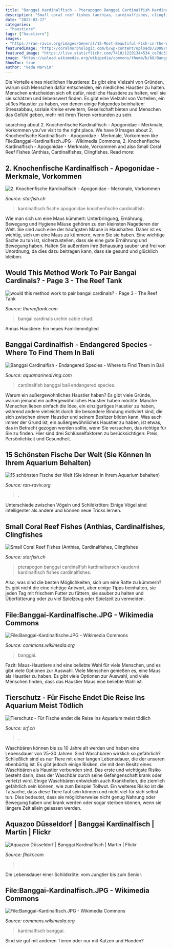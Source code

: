 ```yaml
---
title: "Banggai Kardinalfisch - Pterapogon Banggai Cardinalfish Kardinalbarsch Kauderni Kardinalfisch Fishes Cardinalfishes"
description: "Small coral reef fishes (anthias, cardinalfishes, clingfishes"
date: "2022-03-17"
categories:
- "haustiere"
tags: ["haustiere"]
images:
- "https://ran-raviv.org/images/General/15-Most-Beautiful-Fish-in-the-World-You-Can-Keep-In-Your-Aquarium_576.jpg"
featuredImage: "http://coralmorphologic.com/b/wp-content/uploads/2008/08/bangaii-urchin-school.jpg"
featured_image: "https://live.staticflickr.com/7410/12291344534_ce7dc32c57_n.jpg"
image: "https://upload.wikimedia.org/wikipedia/commons/thumb/b/b8/Banggai-Kardinalfisch.JPG/800px-Banggai-Kardinalfisch.JPG"
ShowToc: true
author: "Veda Marvin"
---
```



Die Vorteile eines niedlichen Haustieres: Es gibt eine Vielzahl von Gründen, warum sich Menschen dafür entscheiden, ein niedliches Haustier zu halten.
Menschen entscheiden sich oft dafür, niedliche Haustiere zu halten, weil sie sie schätzen und liebenswert finden. Es gibt eine Vielzahl von Vorteilen, ein süßes Haustier zu haben, von denen einige Folgendes beinhalten: Stressabbau, soziale Kreise erweitern, Gesellschaft bieten und Menschen das Gefühl geben, mehr mit ihren Tieren verbunden zu sein.

	

		
searching about 2. Knochenfische Kardinalfisch - Apogonidae - Merkmale, Vorkommen you've visit to the right place. We have 9 Images about 2. Knochenfische Kardinalfisch - Apogonidae - Merkmale, Vorkommen like File:Banggai-Kardinalfisch.JPG - Wikimedia Commons, 2. Knochenfische Kardinalfisch - Apogonidae - Merkmale, Vorkommen and also Small Coral Reef Fishes (Anthias, Cardinalfishes, Clingfishes. Read more:
		
    
## 2. Knochenfische Kardinalfisch - Apogonidae - Merkmale, Vorkommen

<img loading=lazy src="http://www.starfish.ch/photos/fishes-Fische/cardinalfishes-Kardinalfische/Pterapogon-kauderni3.jpg" onerror="this.onerror=null;this.src='https://tse3.mm.bing.net/th?id=OIP.9a2KFbV9lLbd-zB9AKkYfgHaFj&amp;pid=15.1';" alt="2. Knochenfische Kardinalfisch - Apogonidae - Merkmale, Vorkommen">

_Source: starfish.ch_

>kardinalfisch fische apogonidae knochenfische cardinalfish. 

	

Wie man sich um eine Maus kümmert: Unterbringung, Ernährung, Bewegung und Hygiene
Mäuse gehören zu den kleinsten Nagetieren der Welt. Sie sind auch eine der häufigsten Mäuse in Haushalten. Daher ist es wichtig, sich um eine Maus zu kümmern, wenn Sie sie haben. Eine wichtige Sache zu tun ist, sicherzustellen, dass sie eine gute Ernährung und Bewegung haben. Halten Sie außerdem ihre Behausung sauber und frei von Unordnung, da dies dazu beitragen kann, dass sie gesund und glücklich bleiben.

    
## Would This Method Work To Pair Bangai Cardinals? - Page 3 - The Reef Tank

<img loading=lazy src="http://coralmorphologic.com/b/wp-content/uploads/2008/08/bangaii-urchin-school.jpg" onerror="this.onerror=null;this.src='https://tse4.mm.bing.net/th?id=OIP.-mD7hX46pKhE9jvYxxIMdgHaFj&amp;pid=15.1';" alt="would this method work to pair bangai cardinals? - Page 3 - The Reef Tank">

_Source: thereeftank.com_

>bangai cardinals urchin cable chad. 

	

Annas Haustiere: Ein neues Familienmitglied

    
## Banggai Cardinalfish - Endangered Species - Where To Find Them In Bali

<img loading=lazy src="http://www.aquamarinediving.com/wp-content/uploads/2016/06/Banggai-Cardinalfish-e1469004318960.jpg" onerror="this.onerror=null;this.src='https://tse3.mm.bing.net/th?id=OIP.KDTp_pPo2uorQZYYaA2dlQAAAA&amp;pid=15.1';" alt="Banggai Cardinalfish - Endangered Species - Where to Find Them in Bali">

_Source: aquamarinediving.com_

>cardinalfish banggai bali endangered species. 

	

Warum ein außergewöhnliches Haustier haben?
Es gibt viele Gründe, warum jemand ein außergewöhnliches Haustier haben möchte. Manche Menschen lieben einfach die Idee, ein einzigartiges Haustier zu haben, während andere vielleicht durch die besondere Bindung motiviert sind, die sich zwischen einem Haustier und seinem Besitzer bilden kann. Was auch immer der Grund ist, ein außergewöhnliches Haustier zu haben, ist etwas, das in Betracht gezogen werden sollte, wenn Sie versuchen, das richtige für Sie zu finden. Hier sind drei Schlüsselfaktoren zu berücksichtigen: Preis, Persönlichkeit und Gesundheit.

    
## 15 Schönsten Fische Der Welt (Sie Können In Ihrem Aquarium Behalten)

<img loading=lazy src="https://ran-raviv.org/images/General/15-Most-Beautiful-Fish-in-the-World-You-Can-Keep-In-Your-Aquarium_576.jpg" onerror="this.onerror=null;this.src='https://tse2.mm.bing.net/th?id=OIP.Ez3w7tAFqfZlewS0Y4FbDgHaE7&amp;pid=15.1';" alt="15 schönsten Fische der Welt (Sie können in Ihrem Aquarium behalten)">

_Source: ran-raviv.org_

>. 

	

Unterschiede zwischen Vögeln und Schildkröten: Einige Vögel sind intelligenter als andere und können neue Tricks lernen.

    
## Small Coral Reef Fishes (Anthias, Cardinalfishes, Clingfishes

<img loading=lazy src="https://www.starfish.ch/photos/fishes-Fische/cardinalfishes-Kardinalfische/Pterapogon-kauderni9.jpg" onerror="this.onerror=null;this.src='https://tse2.mm.bing.net/th?id=OIP.MI92jIcasZCMtZXw5s83tAHaFj&amp;pid=15.1';" alt="Small Coral Reef Fishes (Anthias, Cardinalfishes, Clingfishes">

_Source: starfish.ch_

>pterapogon banggai cardinalfish kardinalbarsch kauderni kardinalfisch fishes cardinalfishes. 

	

Also, was sind die besten Möglichkeiten, sich um eine Ratte zu kümmern? Es gibt nicht die eine richtige Antwort, aber einige Tipps beinhalten, sie jeden Tag mit frischem Futter zu füttern, sie sauber zu halten und Überfütterung oder zu viel Spielzeug oder Spielzeit zu vermeiden.

    
## File:Banggai-Kardinalfische.JPG - Wikimedia Commons

<img loading=lazy src="https://upload.wikimedia.org/wikipedia/commons/thumb/8/8c/Banggai-Kardinalfische.JPG/510px-Banggai-Kardinalfische.JPG" onerror="this.onerror=null;this.src='https://tse2.mm.bing.net/th?id=OIP.Tdib1lEiBA3zmrs5P7-m5wHaLJ&amp;pid=15.1';" alt="File:Banggai-Kardinalfische.JPG - Wikimedia Commons">

_Source: commons.wikimedia.org_

>banggai. 

	

Fazit: Maus-Haustiere sind eine beliebte Wahl für viele Menschen, und es gibt viele Optionen zur Auswahl.
Viele Menschen genießen es, eine Maus als Haustier zu haben. Es gibt viele Optionen zur Auswahl, und viele Menschen finden, dass das Haustier Maus eine beliebte Wahl ist.

    
## Tierschutz - Für Fische Endet Die Reise Ins Aquarium Meist Tödlich

<img loading=lazy src="https://www.srf.ch/static/cms/images/960w/6f1905.jpg" onerror="this.onerror=null;this.src='https://tse4.mm.bing.net/th?id=OIP.uqhqEtzGyKcciGXWx_E4bQHaFj&amp;pid=15.1';" alt="Tierschutz - Für Fische endet die Reise ins Aquarium meist tödlich">

_Source: srf.ch_

>. 

	

Waschbären können bis zu 10 Jahre alt werden und haben eine Lebensdauer von 25-30 Jahren.
Sind Waschbären wirklich so gefährlich? Schließlich sind es nur Tiere mit einer langen Lebensdauer, die der unseren ebenbürtig ist.
Es gibt jedoch einige Risiken, die mit dem Besitz eines Waschbären als Haustier verbunden sind. Das erste und wichtigste Risiko besteht darin, dass der Waschbär durch seine Gefangenschaft krank oder verletzt wird. Einige Waschbären entwickeln auch Krankheiten, die ziemlich gefährlich sein können, wie zum Beispiel Tollwut.
Ein weiteres Risiko ist die Tatsache, dass diese Tiere faul sein können und nicht viel für sich selbst tun. Dies bedeutet, dass sie möglicherweise nicht genug Nahrung oder Bewegung haben und krank werden oder sogar sterben können, wenn sie längere Zeit allein gelassen werden.

    
## Aquazoo Düsseldorf | Banggai Kardinalfisch | Martin | Flickr

<img loading=lazy src="https://live.staticflickr.com/7410/12291344534_ce7dc32c57_n.jpg" onerror="this.onerror=null;this.src='https://tse4.mm.bing.net/th?id=OIP.EoGHS1Z6P0whQRSCsRLJbgAAAA&amp;pid=15.1';" alt="Aquazoo Düsseldorf | Banggai Kardinalfisch | Martin | Flickr">

_Source: flickr.com_

>. 

	

Die Lebensdauer einer Schildkröte: vom Jungtier bis zum Senior.

    
## File:Banggai-Kardinalfisch.JPG - Wikimedia Commons

<img loading=lazy src="https://upload.wikimedia.org/wikipedia/commons/thumb/b/b8/Banggai-Kardinalfisch.JPG/800px-Banggai-Kardinalfisch.JPG" onerror="this.onerror=null;this.src='https://tse1.mm.bing.net/th?id=OIP.YotbHSW_6fAugOgs6pCxpQHaFP&amp;pid=15.1';" alt="File:Banggai-Kardinalfisch.JPG - Wikimedia Commons">

_Source: commons.wikimedia.org_

>kardinalfisch banggai. 

	

Sind sie gut mit anderen Tieren oder nur mit Katzen und Hunden?

